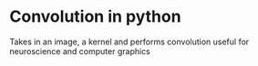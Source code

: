 # Convolution in python
Takes in an image, a kernel and performs convolution
useful for neuroscience and computer graphics